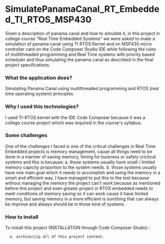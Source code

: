 # **SimulatePanamaCanal_RT_Embedded_TI_RTOS_MSP430**
Given a description of panama canal and how to simulate it, in this project in college course "Real Time Embedded Systems" we were asked to make a simulation of panama canal using TI RTOS Kernel and on MSP430 micro controller card on the Code Composer Studio IDE while following the rules of multithreaded programming and Real Time systems with priority  based scheduler and thus simulating the panama canal as described in the final project specifications. 

### **What the application does?**
Simulating Panama Canal using multithreaded programming and RTOS (real time operating system) principles.

### **Why I used this technologies?**
I used TI-RTOS kernel with the IDE Code Composer because it was a college course project which was required in the course's syllabus.

### **Some challenges**
One of the challenges I faced is one of the critical challenges in Real Time Embedded projects is memory management, cause all things need to be done in a manner of saving memory, timing for buisness or safety crictical systems and this is because: 
  a. those systems usually have small / limited memory capicity proportion to the system needs. 
  b. those systems usually have one main goal which it needs to accomplish and using the memory in a smart and efficient way.
 I have managed to put this to the test because without managing the memory the project can't work because as mentioned before this project and even greater project in RTOS embedded needs to meet conditions of memory saving so it can work cause it have limited memory, but saving memory in a more efficient is somthing that can always be improve and always should be in those kind of systems.
  
### **How to install**
To install this project (INSTALLATION through Code Composer Studio) :

      a. archive/zip all of this project content.
